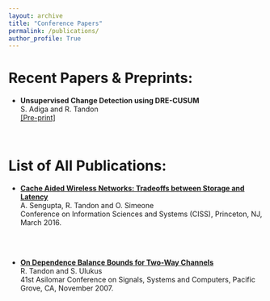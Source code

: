```yaml
---
layout: archive
title: "Conference Papers"
permalink: /publications/
author_profile: True
---
```


Recent Papers & Preprints:
============================
* <b>Unsupervised Change Detection using DRE-CUSUM</b>
<br>S. Adiga and R. Tandon 
<br> <a href="https://arxiv.org/pdf/2201.11678.pdf">[Pre-print]</a>
<br>



List of All Publications:
==========================
* <b> <a href="https://ieeexplore.ieee.org/stamp/stamp.jsp?tp=&arnumber=7460522"> Cache Aided Wireless Networks: Tradeoffs between Storage and Latency </a> </b>
<br>A. Sengupta, R. Tandon and O. Simeone
<br>Conference on Information Sciences and Systems (CISS), Princeton, NJ, March 2016.
<br>
<br>


* <b> <a href="https://ieeexplore.ieee.org/stamp/stamp.jsp?tp=&arnumber=4487342"> On Dependence Balance Bounds for Two-Way Channels </a> </b>
<br>R. Tandon and S. Ulukus
<br>41st Asilomar Conference on Signals, Systems and Computers, Pacific Grove, CA, November 2007.
<br>
<br>


